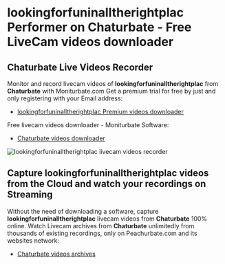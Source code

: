 # lookingforfuninalltherightplac Performer on Chaturbate - Free LiveCam videos downloader

## Chaturbate Live Videos Recorder

Monitor and record livecam videos of **lookingforfuninalltherightplac** from **Chaturbate** with Moniturbate.com
Get a premium trial for free by just and only registering with your Email address:
* [lookingforfuninalltherightplac Premium videos downloader](https://moniturbate.com/request-demo-licence-key.html)

Free livecam videos downloader - Moniturbate Software:
* [Chaturbate videos downloader](https://moniturbate.com/moniturbate-download-software.html)

![lookingforfuninalltherightplac livecam videos recorder](https://peachurnet.com/templates/moniturbate-software.png)


## Capture lookingforfuninalltherightplac videos from the Cloud and watch your recordings on Streaming

Without the need of downloading a software, capture **lookingforfuninalltherightplac** livecam videos from **Chaturbate** 100% online.
Watch Livecam archives from **Chaturbate** unlimitedly from thousands of existing recordings, only on Peachurbate.com and its websites network:
* [Chaturbate videos archives](https://peachurnet.com/)